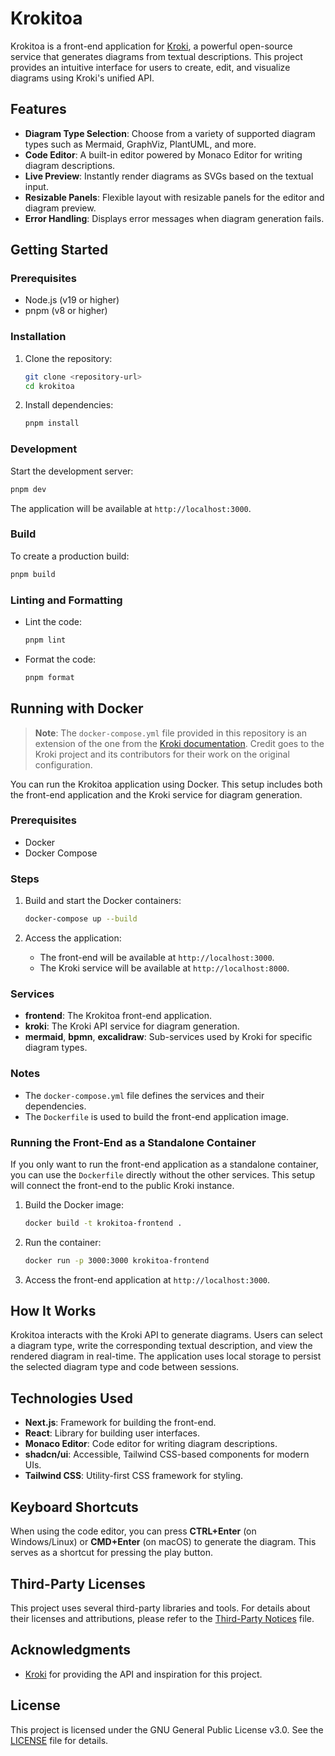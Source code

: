 # Krokitoa

Krokitoa is a front-end application for [Kroki](https://kroki.io/), a powerful open-source service that generates diagrams from textual descriptions. This project provides an intuitive interface for users to create, edit, and visualize diagrams using Kroki's unified API.

## Features

- **Diagram Type Selection**: Choose from a variety of supported diagram types such as Mermaid, GraphViz, PlantUML, and more.
- **Code Editor**: A built-in editor powered by Monaco Editor for writing diagram descriptions.
- **Live Preview**: Instantly render diagrams as SVGs based on the textual input.
- **Resizable Panels**: Flexible layout with resizable panels for the editor and diagram preview.
- **Error Handling**: Displays error messages when diagram generation fails.

## Getting Started

### Prerequisites

- Node.js (v19 or higher)
- pnpm (v8 or higher)

### Installation

1. Clone the repository:
   ```bash
   git clone <repository-url>
   cd krokitoa
   ```
2. Install dependencies:
   ```bash
   pnpm install
   ```

### Development

Start the development server:
```bash
pnpm dev
```

The application will be available at `http://localhost:3000`.

### Build

To create a production build:
```bash
pnpm build
```

### Linting and Formatting

- Lint the code:
  ```bash
  pnpm lint
  ```
- Format the code:
  ```bash
  pnpm format
  ```

## Running with Docker

> **Note**: The `docker-compose.yml` file provided in this repository is an extension of the one from the [Kroki documentation](https://docs.kroki.io/kroki/setup/use-docker-or-podman/). Credit goes to the Kroki project and its contributors for their work on the original configuration.

You can run the Krokitoa application using Docker. This setup includes both the front-end application and the Kroki service for diagram generation.

### Prerequisites

- Docker
- Docker Compose

### Steps

1. Build and start the Docker containers:
   ```bash
   docker-compose up --build
   ```

2. Access the application:
   - The front-end will be available at `http://localhost:3000`.
   - The Kroki service will be available at `http://localhost:8000`.

### Services

- **frontend**: The Krokitoa front-end application.
- **kroki**: The Kroki API service for diagram generation.
- **mermaid**, **bpmn**, **excalidraw**: Sub-services used by Kroki for specific diagram types.

### Notes

- The `docker-compose.yml` file defines the services and their dependencies.
- The `Dockerfile` is used to build the front-end application image.

### Running the Front-End as a Standalone Container

If you only want to run the front-end application as a standalone container, you can use the `Dockerfile` directly without the other services. This setup will connect the front-end to the public Kroki instance.

1. Build the Docker image:
   ```bash
   docker build -t krokitoa-frontend .
   ```

2. Run the container:
   ```bash
   docker run -p 3000:3000 krokitoa-frontend
   ```

3. Access the front-end application at `http://localhost:3000`.

## How It Works

Krokitoa interacts with the Kroki API to generate diagrams. Users can select a diagram type, write the corresponding textual description, and view the rendered diagram in real-time. The application uses local storage to persist the selected diagram type and code between sessions.

## Technologies Used

- **Next.js**: Framework for building the front-end.
- **React**: Library for building user interfaces.
- **Monaco Editor**: Code editor for writing diagram descriptions.
- **shadcn/ui**: Accessible, Tailwind CSS-based components for modern UIs.
- **Tailwind CSS**: Utility-first CSS framework for styling.

## Keyboard Shortcuts

When using the code editor, you can press **CTRL+Enter** (on Windows/Linux) or **CMD+Enter** (on macOS) to generate the diagram. This serves as a shortcut for pressing the play button.

## Third-Party Licenses

This project uses several third-party libraries and tools. For details about their licenses and attributions, please refer to the [Third-Party Notices](./THIRD_PARTY_NOTICES.md) file.

## Acknowledgments

- [Kroki](https://kroki.io/) for providing the API and inspiration for this project.

## License

This project is licensed under the GNU General Public License v3.0. See the [LICENSE](./LICENSE) file for details.